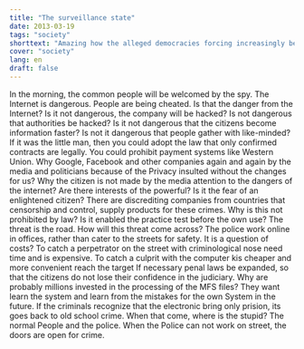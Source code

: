 ```yaml
---
title: "The surveillance state"
date: 2013-03-19
tags: "society"
shorttext: "Amazing how the alleged democracies forcing increasingly becoming a police state, and no one says anything."
cover: "society"
lang: en
draft: false
---
```


In the morning, the common people will be welcomed by the spy. The Internet is dangerous. People are being cheated. Is that the danger from the Internet? Is it not dangerous, the company will be hacked? Is not dangerous that authorities be hacked? Is it not dangerous that the citizens become information faster? Is not it dangerous that people gather with like-minded? If it was the little man, then you could adopt the law that only confirmed contracts are legally. You could prohibit payment systems like Western Union. Why Google, Facebook and other companies again and again by the media and politicians because of the Privacy insulted without the changes for us? Why the citizen is not made by the media attention to the dangers of the internet? Are there interests of the powerful? Is it the fear of an enlightened citizen? There are discrediting companies from countries that censorship and control, supply products for these crimes. Why is this not prohibited by law? Is it enabled the practice test before the own use? The threat is the road. How will this threat come across? The police work online in offices, rather than cater to the streets for safety. It is a question of costs? To catch a perpetrator on the street with criminological nose need time and is expensive. To catch a culprit with the computer kis cheaper and more convenient reach the target If necessary penal laws be expanded, so that the citizens do not lose their confidence in the judiciary. Why are probably millions invested in the processing of the MFS files? They want learn the system and learn from the mistakes for the own System in the future. If the criminals recognize that the electronic bring only prision, its goes back to old school crime. When that come, where is the stupid? The normal People and the police. When the Police can not work on street, the doors are open for crime.
